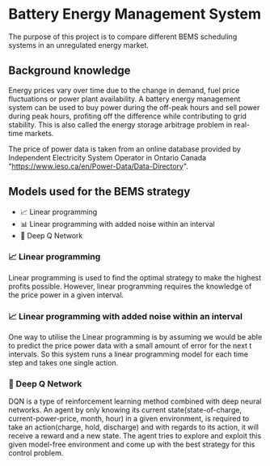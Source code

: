 # Battery Energy Management System 

The purpose of this project is to compare different BEMS scheduling systems in an unregulated energy market. 

## Background knowledge
Energy prices vary over time due to the change in demand, fuel price fluctuations or power plant availability. 
A battery energy management system can be used to buy power during the off-peak hours and sell power during peak hours, profiting off the difference while contributing to grid stability. This is also called the energy storage arbitrage problem in real-time markets. 

The price of power data is taken from an online database provided by Independent Electricity System Operator in Ontario Canada "https://www.ieso.ca/en/Power-Data/Data-Directory". 



## Models used for the BEMS strategy
-   📈  Linear programming
-   📊  Linear programming with added noise within an interval
-   🤖  Deep Q Network


### 📈  Linear programming
Linear programming is used to find the optimal strategy to make the highest profits possible. However, linear programming requires the knowledge of the price power in a given interval. 

### 📈  Linear programming with added noise within an interval
One way to utilise the Linear programming is by assuming we would be able to predict the price power data with a small amount of error for the next t intervals. So this system runs a linear programming model for each time step and takes one single action. 

### 🤖  Deep Q Network
DQN is a type of reinforcement learning method combined with deep neural networks. An agent by only knowing its current state(state-of-charge, current-power-price, month, hour) in a given environment, is required to take an action(charge, hold, discharge) and with regards to its action, it will receive a reward and a new state. The agent tries to explore and exploit this given model-free environment and come up with the best strategy for this control problem. 